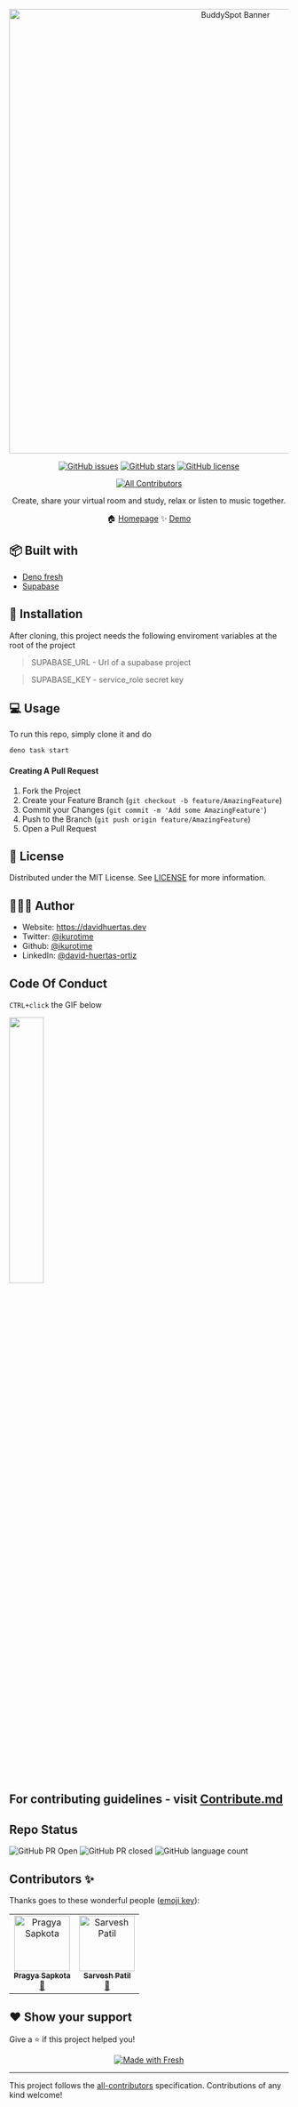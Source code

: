 <p align="center">
  <a href="https://svgl.vercel.app/" target="_blank">
    <img src="https://i.postimg.cc/D0rLt4jQ/Buddy-Spot.png" width="800px" alt="BuddySpot Banner" />
  </a>
</p>

<div align="center">

[![GitHub issues](https://img.shields.io/github/issues/ikurotime/deno-serent)](https://github.com/ikurotime/deno-serent/issues)
[![GitHub stars](https://img.shields.io/github/stars/ikurotime/deno-serent)](https://github.com/ikurotime/deno-serent/stargazers)
[![GitHub license](https://img.shields.io/github/license/ikurotime/deno-serent)](https://github.com/ikurotime/deno-serent/blob/master/LICENSE)
<!-- ALL-CONTRIBUTORS-BADGE:START - Do not remove or modify this section -->
[![All Contributors](https://img.shields.io/badge/all_contributors-2-orange.svg?style=flat-square)](#contributors-)
<!-- ALL-CONTRIBUTORS-BADGE:END -->

<p align="center"> Create, share your virtual room and study, relax or listen to music together.
</p>


 🏠 [Homepage](https://github.com/ikurotime/deno-serent)
✨ [Demo](https://serent.app)
</div>

## 📦 Built with

- [Deno fresh](https://fresh.deno.dev)
- [Supabase](https://supabase.com)

## 🚀 Installation
After cloning, this project needs the following enviroment variables at the root of the project

>SUPABASE_URL - Url of a supabase project

>SUPABASE_KEY - service_role secret key
 
## 💻 Usage
To run this repo, simply clone it and do
```sh
deno task start
```


#### Creating A Pull Request

1. Fork the Project
2. Create your Feature Branch (`git checkout -b feature/AmazingFeature`)
3. Commit your Changes (`git commit -m 'Add some AmazingFeature'`)
4. Push to the Branch (`git push origin feature/AmazingFeature`)
5. Open a Pull Request

## 📃 License

Distributed under the MIT License. See [LICENSE](https://github.com/ikurotime/deno-serent/blob/master/LICENSE) for more information.


## 🙋🏻‍♂️ Author



* Website: https://davidhuertas.dev
* Twitter: [@ikurotime](https://twitter.com/ikurotime) 
* Github: [@ikurotime](https://github.com/ikurotime)
* LinkedIn: [@david-huertas-ortiz](https://linkedin.com/in/david-huertas-ortiz)

## Code Of Conduct

`CTRL+click` the GIF below

<p><a href="https://github.com/ikurotime/buddyspot/blob/master/code_of_conduct.md"><img width=35% src="https://media.giphy.com/media/qHRwTyhWIj4UU/200w_d.gif"></a></p>

## For contributing guidelines - visit [Contribute.md](https://github.com/ikurotime/buddyspot/blob/master/contribute.md)

## Repo Status 

![GitHub PR Open](https://img.shields.io/github/issues-pr/ikurotime/buddyspot?style=for-the-badge&color=aqua)
![GitHub PR closed](https://img.shields.io/github/issues-pr-closed-raw/ikurotime/buddyspot?style=for-the-badge&color=blue)
![GitHub language count](https://img.shields.io/github/languages/count/ikurotime/buddyspot?style=for-the-badge&color=brightgreen)


## Contributors ✨

Thanks goes to these wonderful people ([emoji key](https://allcontributors.org/docs/en/emoji-key)):

<!-- ALL-CONTRIBUTORS-LIST:START - Do not remove or modify this section -->
<!-- prettier-ignore-start -->
<!-- markdownlint-disable -->
<table>
  <tbody>
    <tr>
      <td align="center"><a href="https://medium.com/@pragyasapkota"><img src="https://avatars.githubusercontent.com/u/55945790?v=4?s=100" width="100px;" alt="Pragya Sapkota"/><br /><sub><b>Pragya Sapkota</b></sub></a><br /><a href="https://github.com/ikurotime/buddyspot/commits?author=Pragya2056" title="Documentation">📖</a></td>
      <td align="center"><a href="https://sarveshpatil29.github.io/profile/"><img src="https://avatars.githubusercontent.com/u/92196450?v=4?s=100" width="100px;" alt="Sarvesh Patil"/><br /><sub><b>Sarvesh Patil</b></sub></a><br /><a href="https://github.com/ikurotime/buddyspot/commits?author=SarveshPatil29" title="Documentation">📖</a></td>
    </tr>
  </tbody>
</table>

<!-- markdownlint-restore -->
<!-- prettier-ignore-end -->

<!-- ALL-CONTRIBUTORS-LIST:END -->
## ❤️ Show your support

Give a ⭐️ if this project helped you!

<div align='center'>

[![Made with Fresh](https://fresh.deno.dev/fresh-badge-dark.svg)](https://fresh.deno.dev)
</div>
 
***



This project follows the [all-contributors](https://github.com/all-contributors/all-contributors) specification. Contributions of any kind welcome!
